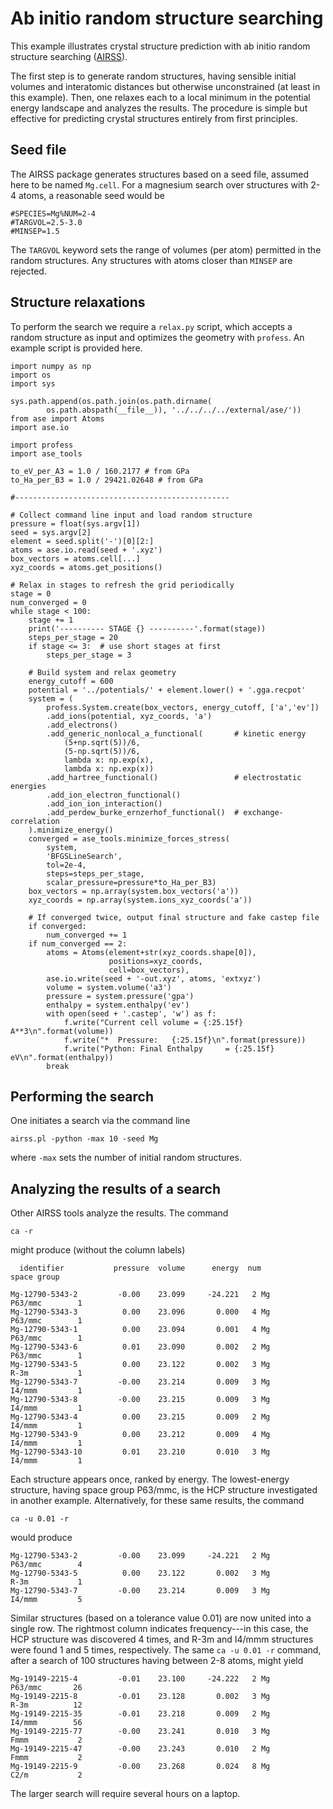# Ab initio random structure searching

This example illustrates crystal structure prediction with ab initio
random structure searching
([AIRSS](https://www.mtg.msm.cam.ac.uk/Codes/AIRSS)).

The first step is to generate random structures, having sensible initial
volumes and interatomic distances but otherwise unconstrained (at least in this
example).  Then, one relaxes each to a local minimum in the potential energy
landscape and analyzes the results. The procedure is simple but effective for
predicting crystal structures entirely from first principles.

## Seed file

The AIRSS package generates structures based on a seed file, assumed here to be
named ``Mg.cell``. For a magnesium search over structures with 2-4 atoms, a
reasonable seed would be
    
    #SPECIES=Mg%NUM=2-4
    #TARGVOL=2.5-3.0
    #MINSEP=1.5

The `TARGVOL` keyword sets the range of volumes (per atom) permitted in the
random structures. Any structures with atoms closer than `MINSEP` are rejected.

## Structure relaxations

To perform the search we require a `relax.py` script, which accepts a random
structure as input and optimizes the geometry with ``profess``. An example
script is provided here.
 
    import numpy as np
    import os
    import sys

    sys.path.append(os.path.join(os.path.dirname(
            os.path.abspath(__file__)), '../../../../external/ase/'))
    from ase import Atoms
    import ase.io

    import profess
    import ase_tools
    
    to_eV_per_A3 = 1.0 / 160.2177 # from GPa
    to_Ha_per_B3 = 1.0 / 29421.02648 # from GPa
    
    #------------------------------------------------
    
    # Collect command line input and load random structure
    pressure = float(sys.argv[1])
    seed = sys.argv[2]
    element = seed.split('-')[0][2:]
    atoms = ase.io.read(seed + '.xyz')
    box_vectors = atoms.cell[...]
    xyz_coords = atoms.get_positions()
    
    # Relax in stages to refresh the grid periodically
    stage = 0
    num_converged = 0
    while stage < 100:
        stage += 1
        print('---------- STAGE {} ----------'.format(stage))
        steps_per_stage = 20
        if stage <= 3:  # use short stages at first
            steps_per_stage = 3
    
        # Build system and relax geometry
        energy_cutoff = 600
        potential = '../potentials/' + element.lower() + '.gga.recpot'
        system = (
            profess.System.create(box_vectors, energy_cutoff, ['a','ev'])
            .add_ions(potential, xyz_coords, 'a')
            .add_electrons()
            .add_generic_nonlocal_a_functional(       # kinetic energy
                (5+np.sqrt(5))/6,
                (5-np.sqrt(5))/6,
                lambda x: np.exp(x),
                lambda x: np.exp(x))
            .add_hartree_functional()                 # electrostatic energies
            .add_ion_electron_functional()
            .add_ion_ion_interaction()
            .add_perdew_burke_ernzerhof_functional()  # exchange-correlation
        ).minimize_energy()
        converged = ase_tools.minimize_forces_stress(
            system,
            'BFGSLineSearch',
            tol=2e-4,
            steps=steps_per_stage,
            scalar_pressure=pressure*to_Ha_per_B3)
        box_vectors = np.array(system.box_vectors('a'))
        xyz_coords = np.array(system.ions_xyz_coords('a'))
    
        # If converged twice, output final structure and fake castep file
        if converged:
            num_converged += 1
        if num_converged == 2:
            atoms = Atoms(element+str(xyz_coords.shape[0]),
                          positions=xyz_coords,
                          cell=box_vectors),
            ase.io.write(seed + '-out.xyz', atoms, 'extxyz')
            volume = system.volume('a3')
            pressure = system.pressure('gpa')
            enthalpy = system.enthalpy('ev')
            with open(seed + '.castep', 'w') as f:
                f.write("Current cell volume = {:25.15f} A**3\n".format(volume))
                f.write("*  Pressure:   {:25.15f}\n".format(pressure))
                f.write("Python: Final Enthalpy     = {:25.15f} eV\n".format(enthalpy))
            break

## Performing the search

One initiates a search via the command line

    airss.pl -python -max 10 -seed Mg

where `-max` sets the number of initial random structures.

## Analyzing the results of a search

Other AIRSS tools analyze the results. The command

    ca -r

might produce (without the column labels)

      identifier           pressure  volume      energy  num           space group

    Mg-12790-5343-2         -0.00    23.099     -24.221   2 Mg           P63/mmc        1
    Mg-12790-5343-3          0.00    23.096       0.000   4 Mg           P63/mmc        1
    Mg-12790-5343-1          0.00    23.094       0.001   4 Mg           P63/mmc        1
    Mg-12790-5343-6          0.01    23.090       0.002   2 Mg           P63/mmc        1
    Mg-12790-5343-5          0.00    23.122       0.002   3 Mg           R-3m           1
    Mg-12790-5343-7         -0.00    23.214       0.009   3 Mg           I4/mmm         1
    Mg-12790-5343-8         -0.00    23.215       0.009   3 Mg           I4/mmm         1
    Mg-12790-5343-4          0.00    23.215       0.009   2 Mg           I4/mmm         1
    Mg-12790-5343-9          0.00    23.212       0.009   4 Mg           I4/mmm         1
    Mg-12790-5343-10         0.01    23.210       0.010   3 Mg           I4/mmm         1

Each structure appears once, ranked by energy. The lowest-energy structure,
having space group P63/mmc, is the HCP structure investigated in another
example. Alternatively, for these same results, the command

    ca -u 0.01 -r

would produce

    Mg-12790-5343-2         -0.00    23.099     -24.221   2 Mg           P63/mmc        4
    Mg-12790-5343-5          0.00    23.122       0.002   3 Mg           R-3m           1
    Mg-12790-5343-7         -0.00    23.214       0.009   3 Mg           I4/mmm         5

Similar structures (based on a tolerance value 0.01) are now united into a
single row. The rightmost column indicates frequency---in this case, the HCP
structure was discovered 4 times, and R-3m and I4/mmm structures were found
1 and 5 times, respectively. The same `ca -u 0.01 -r` command, after a search
of 100 structures having between 2-8 atoms, might yield

    Mg-19149-2215-4         -0.01    23.100     -24.222   2 Mg           P63/mmc       26
    Mg-19149-2215-8         -0.01    23.128       0.002   3 Mg           R-3m          12
    Mg-19149-2215-35        -0.01    23.218       0.009   2 Mg           I4/mmm        56
    Mg-19149-2215-77        -0.00    23.241       0.010   3 Mg           Fmmm           2
    Mg-19149-2215-47        -0.00    23.243       0.010   2 Mg           Fmmm           2
    Mg-19149-2215-9         -0.00    23.268       0.024   8 Mg           C2/m           2 

The larger search will require several hours on a laptop.
